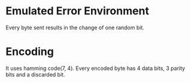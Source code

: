 # Emulated Error Environment 
Every byte sent results in the change of one random bit.

# Encoding

It uses hamming code(7, 4).
Every encoded byte has 4 data bits, 3 parity bits and a discarded bit.